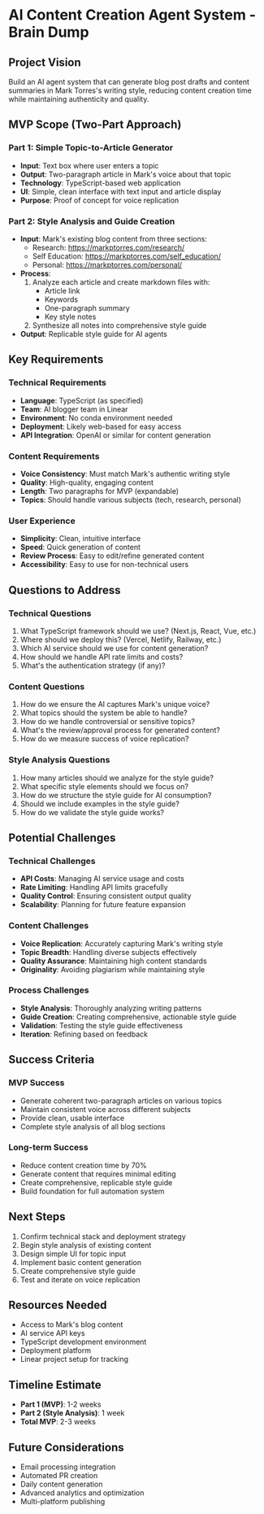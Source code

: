 # AI Content Creation Agent System - Brain Dump

## Project Vision
Build an AI agent system that can generate blog post drafts and content summaries in Mark Torres's writing style, reducing content creation time while maintaining authenticity and quality.

## MVP Scope (Two-Part Approach)

### Part 1: Simple Topic-to-Article Generator
- **Input**: Text box where user enters a topic
- **Output**: Two-paragraph article in Mark's voice about that topic
- **Technology**: TypeScript-based web application
- **UI**: Simple, clean interface with text input and article display
- **Purpose**: Proof of concept for voice replication

### Part 2: Style Analysis and Guide Creation
- **Input**: Mark's existing blog content from three sections:
  - Research: https://markptorres.com/research/
  - Self Education: https://markptorres.com/self_education/
  - Personal: https://markptorres.com/personal/
- **Process**: 
  1. Analyze each article and create markdown files with:
     - Article link
     - Keywords
     - One-paragraph summary
     - Key style notes
  2. Synthesize all notes into comprehensive style guide
- **Output**: Replicable style guide for AI agents

## Key Requirements

### Technical Requirements
- **Language**: TypeScript (as specified)
- **Team**: AI blogger team in Linear
- **Environment**: No conda environment needed
- **Deployment**: Likely web-based for easy access
- **API Integration**: OpenAI or similar for content generation

### Content Requirements
- **Voice Consistency**: Must match Mark's authentic writing style
- **Quality**: High-quality, engaging content
- **Length**: Two paragraphs for MVP (expandable)
- **Topics**: Should handle various subjects (tech, research, personal)

### User Experience
- **Simplicity**: Clean, intuitive interface
- **Speed**: Quick generation of content
- **Review Process**: Easy to edit/refine generated content
- **Accessibility**: Easy to use for non-technical users

## Questions to Address

### Technical Questions
1. What TypeScript framework should we use? (Next.js, React, Vue, etc.)
2. Where should we deploy this? (Vercel, Netlify, Railway, etc.)
3. Which AI service should we use for content generation?
4. How should we handle API rate limits and costs?
5. What's the authentication strategy (if any)?

### Content Questions
1. How do we ensure the AI captures Mark's unique voice?
2. What topics should the system be able to handle?
3. How do we handle controversial or sensitive topics?
4. What's the review/approval process for generated content?
5. How do we measure success of voice replication?

### Style Analysis Questions
1. How many articles should we analyze for the style guide?
2. What specific style elements should we focus on?
3. How do we structure the style guide for AI consumption?
4. Should we include examples in the style guide?
5. How do we validate the style guide works?

## Potential Challenges

### Technical Challenges
- **API Costs**: Managing AI service usage and costs
- **Rate Limiting**: Handling API limits gracefully
- **Quality Control**: Ensuring consistent output quality
- **Scalability**: Planning for future feature expansion

### Content Challenges
- **Voice Replication**: Accurately capturing Mark's writing style
- **Topic Breadth**: Handling diverse subjects effectively
- **Quality Assurance**: Maintaining high content standards
- **Originality**: Avoiding plagiarism while maintaining style

### Process Challenges
- **Style Analysis**: Thoroughly analyzing writing patterns
- **Guide Creation**: Creating comprehensive, actionable style guide
- **Validation**: Testing the style guide effectiveness
- **Iteration**: Refining based on feedback

## Success Criteria

### MVP Success
- Generate coherent two-paragraph articles on various topics
- Maintain consistent voice across different subjects
- Provide clean, usable interface
- Complete style analysis of all blog sections

### Long-term Success
- Reduce content creation time by 70%
- Generate content that requires minimal editing
- Create comprehensive, replicable style guide
- Build foundation for full automation system

## Next Steps
1. Confirm technical stack and deployment strategy
2. Begin style analysis of existing content
3. Design simple UI for topic input
4. Implement basic content generation
5. Create comprehensive style guide
6. Test and iterate on voice replication

## Resources Needed
- Access to Mark's blog content
- AI service API keys
- TypeScript development environment
- Deployment platform
- Linear project setup for tracking

## Timeline Estimate
- **Part 1 (MVP)**: 1-2 weeks
- **Part 2 (Style Analysis)**: 1 week
- **Total MVP**: 2-3 weeks

## Future Considerations
- Email processing integration
- Automated PR creation
- Daily content generation
- Advanced analytics and optimization
- Multi-platform publishing 
